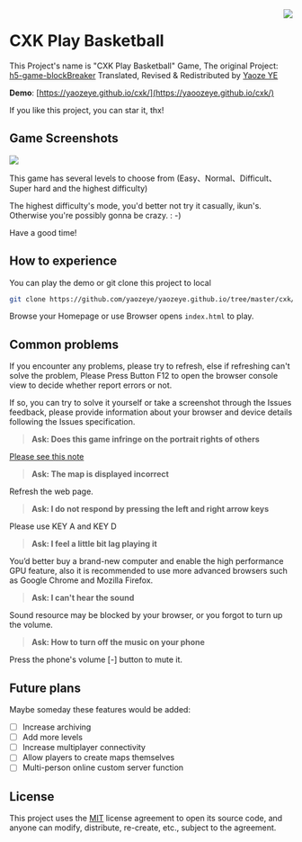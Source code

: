 <img src="https://i.imgur.com/aoB8Er1.png" align=right />

# CXK Play Basketball

This Project's name is "CXK Play Basketball" Game, The original Project: [h5-game-blockBreaker](https://github.com/yangyunhe369/h5-game-blockBreaker)
Translated, Revised & Redistributed by [Yaoze YE](https://github.com/yaozeye/)

**Demo**: [https://yaozeye.github.io/cxk/](https://yaoozeye.github.io/cxk/)

If you like this project, you can star it, thx!

## Game Screenshots

![](https://i.imgur.com/gVfLn4a.png)

This game has several levels to choose from (Easy、Normal、Difficult、Super hard and the highest difficulty)

The highest difficulty's mode, you'd better not try it casually, ikun's. Otherwise you're possibly gonna be crazy. : -)

Have a good time!

## How to experience

You can play the demo or git clone this project to local

```bash
git clone https://github.com/yaozeye/yaozeye.github.io/tree/master/cxk/
```

Browse your Homepage or use Browser opens `index.html` to play.

## Common problems

If you encounter any problems, please try to refresh, else if refreshing can't solve the problem, Please Press Button F12 to open the browser console view to decide whether report errors or not.

If so, you can try to solve it yourself or take a screenshot through the Issues feedback, please provide information about your browser and device details following the Issues specification.

> __Ask: Does this game infringe on the portrait rights of others__

[Please see this note](about.md)

> __Ask: The map is displayed incorrect__

Refresh the web page.

> __Ask: I do not respond by pressing the left and right arrow keys__

Please use KEY A and KEY D

> __Ask: I feel a little bit lag playing it__

You’d better buy a brand-new computer and enable the high performance GPU feature, also it is recommended to use more advanced browsers such as Google Chrome and Mozilla Firefox.

> __Ask: I can't hear the sound__

Sound resource may be blocked by your browser, or you forgot to turn up the volume.

> __Ask: How to turn off the music on your phone__

Press the phone's volume \[-] button to mute it.

## Future plans

Maybe someday these features would be added: 

- [ ] Increase archiving
- [ ] Add more levels
- [ ] Increase multiplayer connectivity
- [ ] Allow players to create maps themselves
- [ ] Multi-person online custom server function

## License

This project uses the [MIT](LICENSE) license agreement to open its source code, and anyone can modify, distribute, re-create, etc., subject to the agreement.
